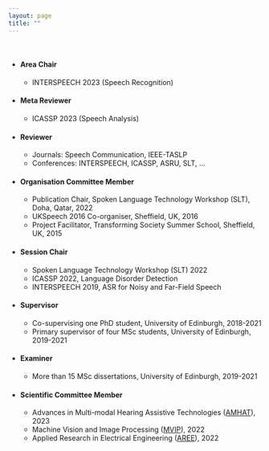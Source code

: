 ```yaml
---
layout: page
title: ""
---
```


<br>

* #### Area Chair
   - INTERSPEECH 2023 (Speech Recognition) 


* #### Meta Reviewer 
   - ICASSP 2023 (Speech Analysis)


* #### Reviewer 
   - Journals: Speech Communication, IEEE-TASLP
   - Conferences: INTERSPEECH, ICASSP, ASRU, SLT, ...


* #### Organisation Committee Member  
   - Publication Chair, Spoken Language Technology Workshop (SLT), Doha, Qatar, 2022
   - UKSpeech 2016 Co-organiser, Sheffield, UK, 2016
   - Project Facilitator, Transforming Society Summer School, Sheffield, UK, 2015


* #### Session Chair  
   - Spoken Language Technology Workshop (SLT) 2022
   - ICASSP 2022, Language Disorder Detection
   - INTERSPEECH 2019, ASR for Noisy and Far-Field Speech
   <!-- - Statistical Language and Speech Processing (SLSP), 2015 -->


* #### Supervisor  
   - Co-supervising one PhD student, University of Edinburgh, 2018-2021
   - Primary supervisor of four MSc students, University of Edinburgh, 2019-2021


* #### Examiner  
   - More than 15 MSc dissertations, University of Edinburgh, 2019-2021


* #### Scientific Committee Member  
  * Advances in Multi-modal Hearing Assistive Technologies ([AMHAT](https://cogmhear.org/amhat2023/)), 2023
  * Machine Vision and Image Processing ([MVIP](https://mvip2022.ismvipconf.ir/Sci.php)), 2022
  * Applied Research in Electrical Engineering ([AREE](https://aree2023.scu.ac.ir/fa/page.php?rid=58)), 2022

